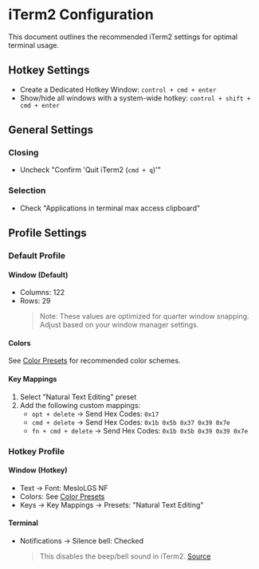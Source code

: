 # iTerm2 Configuration

This document outlines the recommended iTerm2 settings for optimal terminal usage.

## Hotkey Settings

- Create a Dedicated Hotkey Window: `control + cmd + enter`
- Show/hide all windows with a system-wide hotkey: `control + shift + cmd + enter`

## General Settings

### Closing
- Uncheck "Confirm 'Quit iTerm2 (`cmd + q`)'"

### Selection
- Check "Applications in terminal max access clipboard"

## Profile Settings

### Default Profile

#### Window (Default)

- Columns: 122
- Rows: 29
  > Note: These values are optimized for quarter window snapping. Adjust based on your window manager settings.

#### Colors

See [Color Presets](../terminal/color-presets.md) for recommended color schemes.

#### Key Mappings

1. Select "Natural Text Editing" preset
2. Add the following custom mappings:
   - `opt + delete` → Send Hex Codes: `0x17`
   - `cmd + delete` → Send Hex Codes: `0x1b 0x5b 0x37 0x39 0x7e`
   - `fn + cmd + delete` → Send Hex Codes: `0x1b 0x5b 0x39 0x39 0x7e`

### Hotkey Profile

#### Window (Hotkey)

- Text → Font: MesloLGS NF
- Colors: See [Color Presets](../terminal/color-presets.md)
- Keys → Key Mappings → Presets: "Natural Text Editing"

#### Terminal

- Notifications → Silence bell: Checked
  > This disables the beep/bell sound in iTerm2. [Source](https://superuser.com/questions/1680502/how-do-i-disable-the-beep-bell-sound-in-iterm2-in-macbook)
